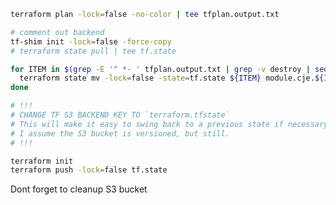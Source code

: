 
```bash
terraform plan -lock=false -no-color | tee tfplan.output.txt

# comment out backend
tf-shim init -lock=false -force-copy
# terraform state pull | tee tf.state

for ITEM in $(grep -E '^ *- ' tfplan.output.txt | grep -v destroy | sed -e 's/^ *- //'); do \
  terraform state mv -lock=false -state=tf.state ${ITEM} module.cje.${ITEM} ; \
done

# !!!
# CHANGE TF S3 BACKEND KEY TO `terraform.tfstate`
# This will make it easy to swing back to a previous state if necessary.
# I assume the S3 bucket is versioned, but still.
# !!!

terraform init
terraform push -lock=false tf.state
```

Dont forget to cleanup S3 bucket
<!--stackedit_data:
eyJoaXN0b3J5IjpbLTEyOTc0ODU2MTIsMTQzNzYyODE1LDIwMT
M2MjIwNzgsMTcxNzEzMjk1LDczNTYyMjIzNCwtMTAxNTI5Mzg0
NiwtMTk4NzIzNDE3M119
-->